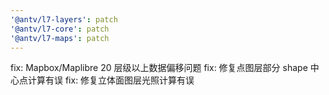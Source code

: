 ```yaml
---
'@antv/l7-layers': patch
'@antv/l7-core': patch
'@antv/l7-maps': patch
---
```


fix: Mapbox/Maplibre 20 层级以上数据偏移问题
fix: 修复点图层部分 shape 中心点计算有误
fix: 修复立体面图层光照计算有误
